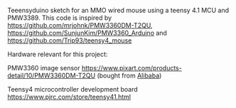 Teeensyduino sketch for an MMO wired mouse using a teensy 4.1 MCU and PMW3389. 
This code is inspired by https://github.com/mrjohnk/PMW3360DM-T2QU, https://github.com/SunjunKim/PMW3360_Arduino and https://github.com/Trip93/teensy4_mouse


Hardware relevant for this project:

PMW3360 image sensor https://www.pixart.com/products-detail/10/PMW3360DM-T2QU (bought from [Alibaba](https://vi.aliexpress.com/item/1005007729807944.html?gps-id=pcStoreJustForYou&scm=1007.23125.137358.0&scm_id=1007.23125.137358.0&scm-url=1007.23125.137358.0&pvid=b8f718eb-70e6-4a65-8d8b-f607f57fd407&_t=gps-id%3ApcStoreJustForYou%2Cscm-url%3A1007.23125.137358.0%2Cpvid%3Ab8f718eb-70e6-4a65-8d8b-f607f57fd407%2Ctpp_buckets%3A668%232846%238113%231998&pdp_ext_f=%7B%22order%22%3A%2277%22%2C%22eval%22%3A%221%22%2C%22sceneId%22%3A%2213125%22%7D&pdp_npi=4%40dis%21PHP%21812.12%21812.12%21%21%21100.00%21100.00%21%40210123bc17517857503976991eb986%2112000042012116150%21rec%21PH%21%21ABXZ&spm=a2g0o.store_pc_home.smartJustForYou_2007174092674.1005007729807944&gatewayAdapt=glo2vnm))

Teensy4 microcontroller development board [https://www.pjrc.com/store/teensy41.html ](https://www.pjrc.com/store/teensy41.html)
